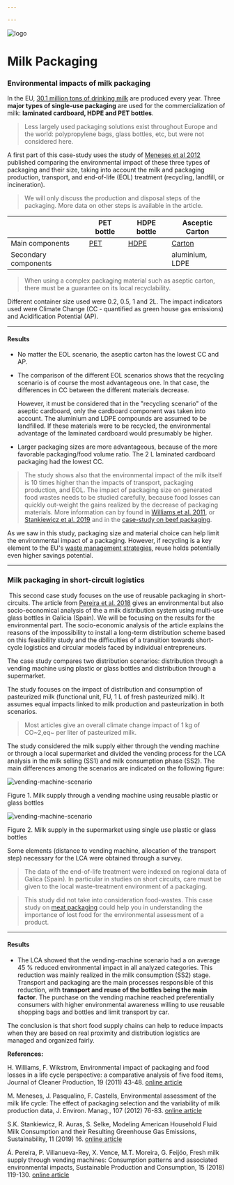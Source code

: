 ```yaml
---

---
```


![logo](https://fitness.agroparistech.fr/fitness/lectures/html/specialized/S4/U4.3/extra/src/image1.png)

# Milk Packaging

### Environmental impacts of milk packaging

In the EU, [30.1 million tons of drinking milk](https://ec.europa.eu/eurostat/statistics-explained/index.php/Milk_and_milk_product_statistics#Milk_production) are produced every year. Three **major types of single-use packaging** are used for the commercialization of milk: **laminated cardboard, HDPE and PET bottles**. 

> Less largely used packaging solutions exist throughout Europe and the world: polypropylene bags, glass bottles, etc, but were not considered here. 

A first part of this case-study uses the study of [Meneses et al 2012](https://www.sciencedirect.com/science/article/pii/S0301479712002009) published comparing the environmental impact of these three types of packaging and their size, taking into account the milk and packaging production, transport, and end-of-life (EOL) treatment (recycling, landfill, or incineration). 

> We will only discuss the production and disposal steps of the packaging. More data on other steps is available in the article.

|                      | PET bottle                                                   | HDPE bottle                                                  | Asceptic Carton                                              |
| -------------------- | ------------------------------------------------------------ | ------------------------------------------------------------ | ------------------------------------------------------------ |
| Main components      | [PET](https://fitness.agroparistech.fr/fitness/lectures/html/common/S1/U1.2/part8.html#/14) | [HDPE](https://fitness.agroparistech.fr/fitness/lectures/html/common/S1/U1.2/part8.html#/14) | [Carton](https://fitness.agroparistech.fr/fitness/lectures/html/common/S1/U1.2/part6.html) |
| Secondary components |                                                              |                                                              | aluminium, LDPE                                              |


> When using a complex packaging material such as aseptic carton, there must be a guarantee on its local recyclability.

Different container size used were 0.2, 0.5, 1 and 2L. The impact indicators used were Climate Change (CC - quantified as green house gas emissions) and Acidification Potential (AP). 



---



#### Results

- No matter the EOL scenario, the aseptic carton has the lowest CC and AP.

- The comparison of the different EOL scenarios shows that the recycling scenario is of course the most advantageous one. In that case, the differences in CC between the different materials decrease. 

  However, it must be considered that in the "recycling scenario" of the aseptic cardboard, only the cardboard component was taken into account. The aluminium and LDPE compounds are assumed to be landfilled. If these materials were to be recycled, the environmental advantage of the laminated cardboard would presumably be higher.

- Larger packaging sizes are more advantageous, because of the more favorable packaging/food volume ratio. The 2 L laminated cardboard packaging had the lowest CC. 


> The study shows also that the environmental impact of the milk itself is 10 times higher than the impacts of transport, packaging production, and EOL. The impact of packaging size on generated food wastes needs to be studied carefully, because food losses can quickly out-weight the gains realized by the decrease of packaging materials. More information can by found in [Williams et al. 2011](https://www.sciencedirect.com/science/article/pii/S0959652610003239?casa_token=GgbmatCHY6UAAAAA:0qWoB63f3_IHixXx7nUyFcwULpiJOkGBc3X5KV-aYTmD534vNY_I8jR1hxekeBpmknghV84QEY8J), or [Stankiewicz et al. 2019](https://www.mdpi.com/2071-1050/11/7/2152/htm) and in the [case-study on beef packaging]().

As we saw in this study, packaging size and material choice can help limit the environmental impact of a packaging. However, if recycling is a key element to the EU's [waste management strategies](https://ec.europa.eu/environment/waste/framework/), reuse holds potentially even higher savings potential. 



---



### Milk packaging in short-circuit logistics

​	This second case study focuses on the use of reusable packaging in short-circuits. The article from [Pereira et al. 2018](https://www.sciencedirect.com/science/article/pii/S2352550918301052?casa_token=uRQUwE2A0i8AAAAA:sZ5ypOBsCzb9CUZ_pAShOhn5Pax_x-X-gD83adz3Hbn0skpx5_Qhfb3KitcXFdjbNdHsUVxwCQWE) gives an environmental but also socio-economical analysis of the a milk distribution system using multi-use glass bottles in Galicia (Spain). We will be focusing on the results for the environmental part. The socio-economic analysis of the article explains the reasons of the impossibility to install a long-term distribution scheme based on this feasibility study and the difficulties of a transition towards short-cycle logistics and circular models faced by individual entrepreneurs.

The case study compares two distribution scenarios: distribution through a vending machine using plastic or glass bottles and distribution through a supermarket.

The study focuses on the impact of distribution and consumption of pasteurized milk (functional unit, FU, 1 L of fresh pasteurized milk). It assumes equal impacts linked to milk production and pasteurization in both scenarios. 

> Most articles give an overall climate change impact of 1 kg of CO~2,eq~ per liter of pasteurized milk.

The study considered the milk supply either through the vending machine or through a local supermarket and divided the vending process for the LCA analysis in the milk selling (SS1) and milk consumption phase (SS2). The main differences among the scenarios are indicated on the following figure:

![vending-machine-scenario](src/vending-machine-scenario.jpg)

Figure 1. Milk supply through a vending machine using reusable plastic or glass bottles



![vending-machine-scenario](src/supermarket-scenario.jpg)

Figure 2. Milk supply in the supermarket using single use plastic or glass bottles

Some elements (distance to vending machine, allocation of the transport step) necessary for the LCA were obtained through a survey.

> The data of the end-of-life treatment were indexed on regional data of Galica (Spain). In particular in studies on short circuits, care must be given to the local waste-treatment environment of a packaging.

> This study did not take into consideration food-wastes. This case study on [meat packaging]() could help you in understanding the importance of lost food for the environmental assessment of a product.



---

#### Results

- The LCA showed that the vending-machine scenario had a on average 45 % reduced environmental impact in all analyzed categories. This reduction was mainly realized in the milk consumption (SS2) stage. Transport and packaging are the main processes responsible of this reduction, with **transport and reuse of the bottles being the main factor**. The purchase on the vending machine reached preferentially consumers with higher environmental awareness willing to use reusable shopping bags and bottles and limit transport by car. 

The conclusion is that short food supply chains can help to reduce impacts when they are based on real proximity and distribution logistics are managed and organized fairly.



**References:**

H. Williams, F. Wikstrom, Environmental impact of packaging and food losses in a life cycle perspective: a comparative analysis of five food items, Journal of Cleaner Production, 19 (2011) 43-48. [online article](https://www.sciencedirect.com/science/article/pii/S0959652610003239?casa_token=GgbmatCHY6UAAAAA:0qWoB63f3_IHixXx7nUyFcwULpiJOkGBc3X5KV-aYTmD534vNY_I8jR1hxekeBpmknghV84QEY8J)

M. Meneses, J. Pasqualino, F. Castells, Environmental assessment of the milk life cycle: The effect of packaging selection and the variability of milk production data, J. Environ. Manag., 107 (2012) 76-83. [online article](https://www.sciencedirect.com/science/article/pii/S0301479712002009)

S.K. Stankiewicz, R. Auras, S. Selke, Modeling American Household Fluid Milk Consumption and their Resulting Greenhouse Gas Emissions, Sustainability, 11 (2019) 16. [online article](https://www.mdpi.com/2071-1050/11/7/2152/htm)

Á. Pereira, P. Villanueva-Rey, X. Vence, M.T. Moreira, G. Feijóo, Fresh milk supply through vending machines: Consumption patterns and associated environmental impacts, Sustainable Production and Consumption, 15 (2018) 119-130. [online article](https://www.sciencedirect.com/science/article/pii/S2352550918301052?casa_token=uRQUwE2A0i8AAAAA:sZ5ypOBsCzb9CUZ_pAShOhn5Pax_x-X-gD83adz3Hbn0skpx5_Qhfb3KitcXFdjbNdHsUVxwCQWE)

